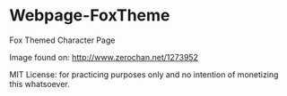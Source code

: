 # Webpage-FoxTheme
Fox Themed Character Page

Image found on: http://www.zerochan.net/1273952

MIT License: for practicing purposes only and no intention of monetizing this whatsoever.
